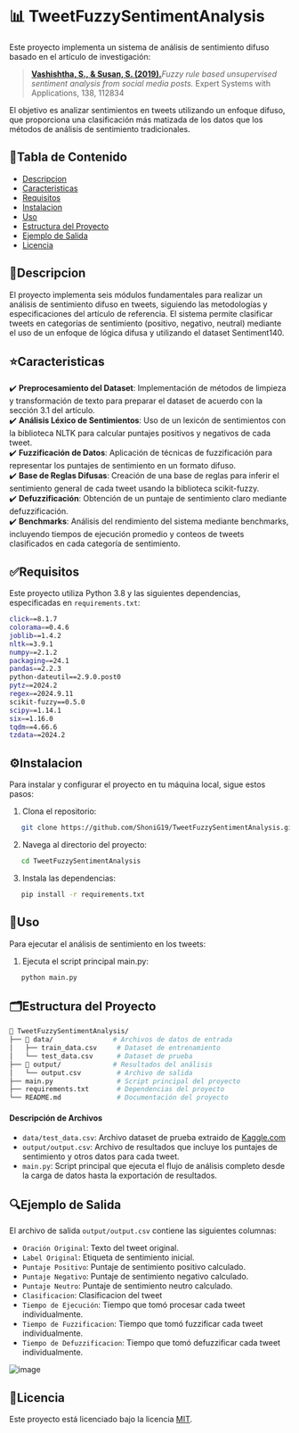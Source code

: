 # 📊 TweetFuzzySentimentAnalysis

Este proyecto implementa un sistema de análisis de sentimiento difuso basado en el artículo de investigación:
> [**Vashishtha, S., & Susan, S. (2019).**](https://www.researchgate.net/profile/Srishti-Vashishtha-2/publication/334622166_Fuzzy_Rule_based_Unsupervised_Sentiment_Analysis_from_Social_Media_Posts/links/5ece42174585152945149e5b/Fuzzy-Rule-based-Unsupervised-Sentiment-Analysis-from-Social-Media-Posts.pdf)_Fuzzy rule based unsupervised sentiment analysis from social media posts._ Expert Systems with Applications, 138, 112834

El objetivo es analizar sentimientos en tweets utilizando un enfoque difuso, que proporciona una clasificación más matizada de los datos que los métodos de análisis de sentimiento tradicionales.


## 📖Tabla de Contenido

 - [Descripcion](#descripcion)
 - [Caracteristicas](#caracteristicas)
 - [Requisitos](#requisitos)
 - [Instalacion](#instalacion)
 - [Uso](#uso)
 - [Estructura del Proyecto](#estructura-del-proyecto)
 - [Ejemplo de Salida](#ejemplo-de-salida)
 - [Licencia](#licencia)


## 📘Descripcion
El proyecto implementa seis módulos fundamentales para realizar un análisis de sentimiento difuso en tweets, siguiendo las metodologías y especificaciones del artículo de referencia. El sistema permite clasificar tweets en categorías de sentimiento (positivo, negativo, neutral) mediante el uso de un enfoque de lógica difusa y utilizando el dataset Sentiment140.

## ⭐Caracteristicas

✔️ **Preprocesamiento del Dataset**: Implementación de métodos de limpieza y transformación de texto para preparar el dataset de acuerdo con la sección 3.1 del artículo. <br> 
✔️ **Análisis Léxico de Sentimientos**: Uso de un lexicón de sentimientos con la biblioteca NLTK para calcular puntajes positivos y negativos de cada tweet. <br>
✔️ **Fuzzificación de Datos**: Aplicación de técnicas de fuzzificación para representar los puntajes de sentimiento en un formato difuso. <br>
✔️ **Base de Reglas Difusas**: Creación de una base de reglas para inferir el sentimiento general de cada tweet usando la biblioteca scikit-fuzzy. <br>
✔️ **Defuzzificación**: Obtención de un puntaje de sentimiento claro mediante defuzzificación. <br>
✔️ **Benchmarks**: Análisis del rendimiento del sistema mediante benchmarks, incluyendo tiempos de ejecución promedio y conteos de tweets clasificados en cada categoría de sentimiento.


## ✅Requisitos   

Este proyecto utiliza Python 3.8 y las siguientes dependencias, especificadas en `requirements.txt`:

```bash
click==8.1.7
colorama==0.4.6
joblib==1.4.2
nltk==3.9.1
numpy==2.1.2
packaging==24.1
pandas==2.2.3
python-dateutil==2.9.0.post0
pytz==2024.2
regex==2024.9.11
scikit-fuzzy==0.5.0
scipy==1.14.1
six==1.16.0
tqdm==4.66.6
tzdata==2024.2
```


## ⚙Instalacion
Para instalar y configurar el proyecto en tu máquina local, sigue estos pasos:

1. Clona el repositorio:
```bash
   git clone https://github.com/ShoniG19/TweetFuzzySentimentAnalysis.git
```

2. Navega al directorio del proyecto:
```bash
   cd TweetFuzzySentimentAnalysis
```  

3. Instala las dependencias:
```bash
   pip install -r requirements.txt
``` 
## 🚀Uso
Para ejecutar el análisis de sentimiento en los tweets:
1. Ejecuta el script principal main.py:
```bash
   python main.py
```


## 🗂Estructura del Proyecto

```bash
📁 TweetFuzzySentimentAnalysis/
├── 📁 data/               # Archivos de datos de entrada
│   ├── train_data.csv     # Dataset de entrenamiento
│   └── test_data.csv      # Dataset de prueba
├── 📁 output/             # Resultados del análisis
│   └── output.csv         # Archivo de salida
├── main.py                # Script principal del proyecto
├── requirements.txt       # Dependencias del proyecto
└── README.md              # Documentación del proyecto
```
#### Descripción de Archivos
- `data/test_data.csv`: Archivo dataset de prueba extraido de [Kaggle.com](https://www.kaggle.com/datasets/krishbaisoya/tweets-sentiment-analysis) 
- `output/output.csv`: Archivo de resultados que incluye los puntajes de sentimiento y otros datos para cada tweet.
- `main.py`: Script principal que ejecuta el flujo de análisis completo desde la carga de datos hasta la exportación de resultados.


## 🔍Ejemplo de Salida
El archivo de salida `output/output.csv` contiene las siguientes columnas:

- `Oración Original`: Texto del tweet original.
- `Label Original`: Etiqueta de sentimiento inicial.
- `Puntaje Positivo`: Puntaje de sentimiento positivo calculado.
- `Puntaje Negativo`: Puntaje de sentimiento negativo calculado.
- `Puntaje Neutro`: Puntaje de sentimiento neutro calculado.
- `Clasificacion`: Clasificacion del tweet
- `Tiempo de Ejecución`: Tiempo que tomó procesar cada tweet individualmente.
- `Tiempo de Fuzzificacion`: Tiempo que tomó fuzzificar cada tweet individualmente.
- `Tiempo de Defuzzificacion`: Tiempo que tomó defuzzificar cada tweet individualmente.

![image](https://github.com/user-attachments/assets/533d2325-ffa5-465a-8c46-e9e1dec59313)


## 📜Licencia

Este proyecto está licenciado bajo la licencia [MIT](LICENSE).

